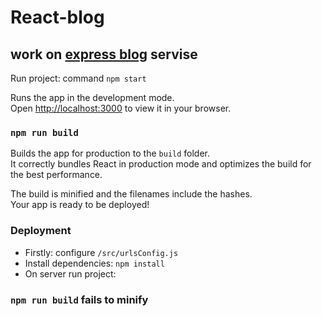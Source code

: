 
# React-blog
## work on [express blog](https://github.com/Danzo0l/express-blog) servise  
Run project: command `npm start`  

Runs the app in the development mode.\
Open [http://localhost:3000](http://localhost:3000) to view it in your browser.
### `npm run build`

Builds the app for production to the `build` folder.\
It correctly bundles React in production mode and optimizes the build for the best performance.

The build is minified and the filenames include the hashes.\
Your app is ready to be deployed!

### Deployment  
* Firstly: configure `/src/urlsConfig.js`  
* Install dependencies: `npm install`  
* On server run project:

### `npm run build` fails to minify
